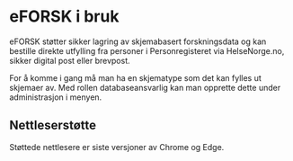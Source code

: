# eFORSK i bruk

eFORSK støtter sikker lagring av skjemabasert forskningsdata og kan bestille direkte utfylling fra personer i Personregisteret via HelseNorge.no, 
sikker digital post eller brevpost.

For å komme i gang må man ha en skjematype som det kan fylles ut skjemaer av. Med rollen databaseansvarlig kan man opprette dette under administrasjon i menyen.

## Nettleserstøtte

Støttede nettlesere er siste versjoner av Chrome og Edge.
